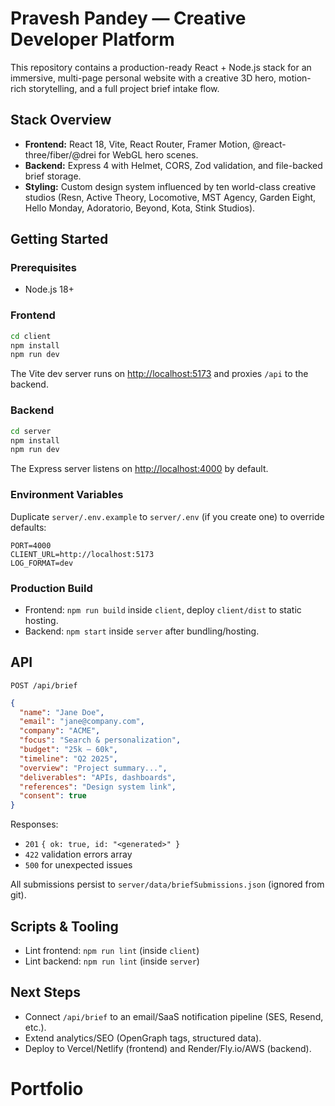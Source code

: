 # Pravesh Pandey — Creative Developer Platform

This repository contains a production-ready React + Node.js stack for an immersive, multi-page personal website with a creative 3D hero, motion-rich storytelling, and a full project brief intake flow.

## Stack Overview
- **Frontend:** React 18, Vite, React Router, Framer Motion, @react-three/fiber/@drei for WebGL hero scenes.
- **Backend:** Express 4 with Helmet, CORS, Zod validation, and file-backed brief storage.
- **Styling:** Custom design system influenced by ten world-class creative studios (Resn, Active Theory, Locomotive, MST Agency, Garden Eight, Hello Monday, Adoratorio, Beyond, Kota, Stink Studios).

## Getting Started

### Prerequisites
- Node.js 18+

### Frontend
```bash
cd client
npm install
npm run dev
```
The Vite dev server runs on [http://localhost:5173](http://localhost:5173) and proxies `/api` to the backend.

### Backend
```bash
cd server
npm install
npm run dev
```
The Express server listens on [http://localhost:4000](http://localhost:4000) by default.

### Environment Variables
Duplicate `server/.env.example` to `server/.env` (if you create one) to override defaults:
```
PORT=4000
CLIENT_URL=http://localhost:5173
LOG_FORMAT=dev
```

### Production Build
- Frontend: `npm run build` inside `client`, deploy `client/dist` to static hosting.
- Backend: `npm start` inside `server` after bundling/hosting.

## API
`POST /api/brief`
```json
{
  "name": "Jane Doe",
  "email": "jane@company.com",
  "company": "ACME",
  "focus": "Search & personalization",
  "budget": "25k – 60k",
  "timeline": "Q2 2025",
  "overview": "Project summary...",
  "deliverables": "APIs, dashboards",
  "references": "Design system link",
  "consent": true
}
```

Responses:
- `201` `{ ok: true, id: "<generated>" }`
- `422` validation errors array
- `500` for unexpected issues

All submissions persist to `server/data/briefSubmissions.json` (ignored from git).

## Scripts & Tooling
- Lint frontend: `npm run lint` (inside `client`)
- Lint backend: `npm run lint` (inside `server`)

## Next Steps
- Connect `/api/brief` to an email/SaaS notification pipeline (SES, Resend, etc.).
- Extend analytics/SEO (OpenGraph tags, structured data).
- Deploy to Vercel/Netlify (frontend) and Render/Fly.io/AWS (backend).

# Portfolio
